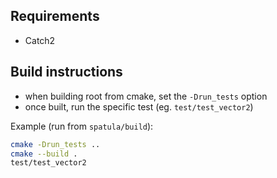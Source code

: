## Requirements
- Catch2

## Build instructions
- when building root from cmake, set the `-Drun_tests` option
- once built, run the specific test (eg. `test/test_vector2`)

Example (run from `spatula/build`):

```sh
cmake -Drun_tests ..
cmake --build .
test/test_vector2
```